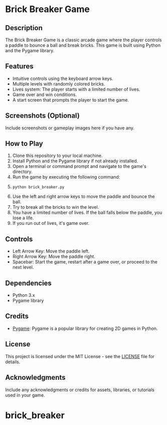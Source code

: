 # Brick Breaker Game

## Description

The Brick Breaker Game is a classic arcade game where the player controls a paddle to bounce a ball and break bricks. This game is built using Python and the Pygame library.

## Features

- Intuitive controls using the keyboard arrow keys.
- Multiple levels with randomly colored bricks.
- Lives system: The player starts with a limited number of lives.
- Game over and win conditions.
- A start screen that prompts the player to start the game.

## Screenshots (Optional)

Include screenshots or gameplay images here if you have any.

## How to Play

1. Clone this repository to your local machine.
2. Install Python and the Pygame library if not already installed.
3. Open a terminal or command prompt and navigate to the game's directory.
4. Run the game by executing the following command:
5. ```
   python brick_breaker.py
   ```
6. Use the left and right arrow keys to move the paddle and bounce the ball.
7. Try to break all the bricks to win the level.
8. You have a limited number of lives. If the ball falls below the paddle, you lose a life.
9. If you run out of lives, it's game over.

## Controls

- Left Arrow Key: Move the paddle left.
- Right Arrow Key: Move the paddle right.
- Spacebar: Start the game, restart after a game over, or proceed to the next level.

## Dependencies

- Python 3.x
- Pygame library

## Credits

- [Pygame](https://www.pygame.org/): Pygame is a popular library for creating 2D games in Python.

## License

This project is licensed under the MIT License - see the [LICENSE](LICENSE) file for details.

## Acknowledgments

Include any acknowledgments or credits for assets, libraries, or tutorials used in your game.

# brick_breaker
